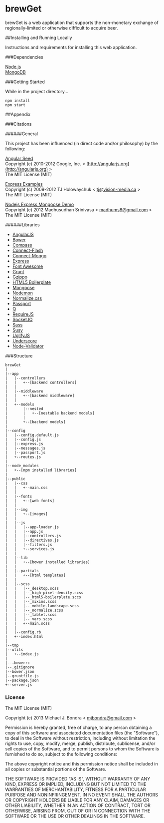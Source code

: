 brewGet
===

brewGet is a web application that supports the non-monetary exchange of regionally-limited or otherwise difficult to acquire beer.

##Installing and Running Locally

Instructions and requirements for installing this web application.

###Dependencies

[Node.js](https://nodejs.org/)  
[MongoDB](http://www.mongodb.org/)  

###Getting Started

While in the project directory...   

```
npm install
npm start
```

##Appendix

###Citations

######General

This project has been influenced (in direct code and/or philosophy) by the following:

[Angular Seed](https://github.com/angular/angular-seed)  
Copyright (c) 2010-2012 Google, Inc. < [http://angularjs.org](http://angularjs.org) >  
The MIT License (MIT)

[Express Examples](https://github.com/visionmedia/express/tree/master/examples)  
Copyright (c) 2009-2012 TJ Holowaychuk < [tj@vision-media.ca](mailto:tj@vision-media.ca) >  
The MIT License (MIT)

[Nodejs Express Mongoose Demo](https://github.com/madhums/node-express-mongoose-demo)   
Copyright (c) 2012 Madhusudhan Srinivasa < [madhums8@gmail.com](mailto:madhums8@gmail.com) >  
The MIT License (MIT)

######Libraries

* [AngularJS](http://angularjs.org/)
* [Bower](http://bower.io/)
* [Compass](http://compass-style.org/)
* [Connect-Flash](https://github.com/jaredhanson/connect-flash)
* [Connect-Mongo](http://kcbanner.github.io/connect-mongo/)
* [Express](http://expressjs.com/)
* [Font Awesome](http://fontawesome.io/)
* [Grunt](http://gruntjs.com/)
* [Gzippo](http://tomg.co/gzippo)
* [HTML5 Boilerplate](http://html5boilerplate.com/)
* [Mongoose](http://mongoosejs.com/)
* [Nodemon](http://remy.github.io/nodemon/)
* [Normalize.css](http://necolas.github.io/normalize.css/)
* [Passport](http://passportjs.org/)
* [Q](http://documentup.com/kriskowal/q/)
* [RequireJS](http://requirejs.org/)
* [Socket.IO](http://socket.io/)
* [Sass](http://sass-lang.com/)
* [Susy](http://susy.oddbird.net/)
* [UglifyJS](http://lisperator.net/uglifyjs/)
* [Underscore](http://underscorejs.org/)
* [Node-Validator](https://github.com/chriso/node-validator)

###Structure

```
brewGet  
|    
|--app  
|	|--controllers
|	|	+--[backend controllers]
|	|
|	|--middleware
|	|	+--[backend middleware]
|	|
|	+--models
|		|--nested
|		|	+--[nestable backend models]
|		|
|		+--[backend models]
|
|--config
|	|--config.default.js
|	|--config.js
|	|--express.js
|	|--messages.js
|	|--passport.js
|	+--routes.js
|
|--node_modules
|	+--[npm installed libraries]
|
|--public
|	|--css
|	|	+--main.css
|	|
|	|--fonts
|	|	+--[web fonts]
|	|
|	|--img
|	|	+--[images]
|	|
|	|--js
|	|	|--app-loader.js
|	|	|--app.js
|	|	|--controllers.js
|	|	|--directives.js
|	|	|--filters.js
|	|	+--services.js
|	|
|	|--lib
|	|	+--[bower installed libraries]
|	|
|	|--partials
|	|	+--[html templates]
|	|
|	|--scss
|	|	|--_desktop.scss
|	|	|--_high-pixel-density.scss
|	|	|--_html5-boilerplate.sccs
|	|	|--_mixins.scss
|	|	|--_mobile-landscape.scss
|	|	|--_normalize.scss
|	|	|--_tablet.scss
|	|	|--_vars.scss
|	|	+--main.scss
|	|
|	|--config.rb
|	+--index.html
|
|--tmp
|--utils
|	+--index.js
|  
|--.bowerrc
|--.gitignore
|--bower.json
|--gruntfile.js
|--package.json
+--server.js  
```


### License

The MIT License (MIT)

Copyright (c) 2013 Michael J. Bondra < [mjbondra@gmail.com](mailto:mjbondra@gmail.com) >

Permission is hereby granted, free of charge, to any person obtaining a copy
of this software and associated documentation files (the "Software"), to deal
in the Software without restriction, including without limitation the rights
to use, copy, modify, merge, publish, distribute, sublicense, and/or sell
copies of the Software, and to permit persons to whom the Software is
furnished to do so, subject to the following conditions:

The above copyright notice and this permission notice shall be included in
all copies or substantial portions of the Software.

THE SOFTWARE IS PROVIDED "AS IS", WITHOUT WARRANTY OF ANY KIND, EXPRESS OR
IMPLIED, INCLUDING BUT NOT LIMITED TO THE WARRANTIES OF MERCHANTABILITY,
FITNESS FOR A PARTICULAR PURPOSE AND NONINFRINGEMENT. IN NO EVENT SHALL THE
AUTHORS OR COPYRIGHT HOLDERS BE LIABLE FOR ANY CLAIM, DAMAGES OR OTHER
LIABILITY, WHETHER IN AN ACTION OF CONTRACT, TORT OR OTHERWISE, ARISING FROM,
OUT OF OR IN CONNECTION WITH THE SOFTWARE OR THE USE OR OTHER DEALINGS IN
THE SOFTWARE.